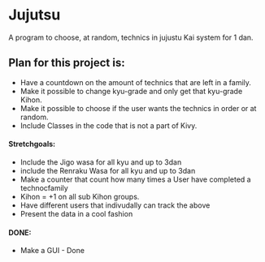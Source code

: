 # Jujutsu

A program to choose, at random, technics in jujustu Kai system for 1 dan.

<h2>Plan for this project is:</h2>
<ul>
  <li> Have a countdown on the amount of technics that are left in a family. </li>
  <li>Make it possible to change kyu-grade and only get that kyu-grade Kihon.</li>
  <li>Make it possible to choose if the user wants the technics in order or at random.</li> 
  <li>Include Classes in the code that is not a part of Kivy.</li> 
</ul>

<h4>Stretchgoals:</h4>
<ul>
   <li> Include the Jigo wasa for all kyu and up to 3dan</li>
   <li>include the Renraku Wasa for all kyu and up to 3dan</li>
   <li>Make a counter that count how many times a User have completed a technocfamily</li>
   <li>Kihon = +1 on all sub Kihon groups.</li>
   <li>Have different users that indivudally can track the above</li>
   <li>Present the data in a cool fashion</li>
</ul>
  

<h4>DONE:</h4>
<ul>
  <li> Make a GUI - Done</li>
</ul>
